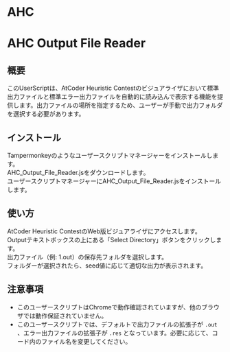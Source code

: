 # AHC
# AHC Output File Reader
## 概要
このUserScriptは、AtCoder Heuristic Contestのビジュアライザにおいて標準出力ファイルと標準エラー出力ファイルを自動的に読み込んで表示する機能を提供します。出力ファイルの場所を指定するため、ユーザーが手動で出力フォルダを選択する必要があります。

## インストール
Tampermonkeyのようなユーザースクリプトマネージャーをインストールします。  
AHC_Output_File_Reader.jsをダウンロードします。  
ユーザースクリプトマネージャーにAHC_Output_File_Reader.jsをインストールします。  
## 使い方
AtCoder Heuristic ContestのWeb版ビジュアライザにアクセスします。  
Outputテキストボックスの上にある「Select Directory」ボタンをクリックします。  
出力ファイル（例: 1.out）の保存先フォルダを選択します。  
フォルダーが選択されたら、seed値に応じて適切な出力が表示されます。  

## 注意事項
- このユーザースクリプトはChromeで動作確認されていますが、他のブラウザでは動作保証されていません。
- このユーザースクリプトでは、デフォルトで出力ファイルの拡張子が `.out` 、エラー出力ファイルの拡張子が `.res` となっています。必要に応じて、コード内のファイル名を変更してください。
